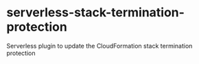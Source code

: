 # serverless-stack-termination-protection
Serverless plugin to update the CloudFormation stack termination protection
